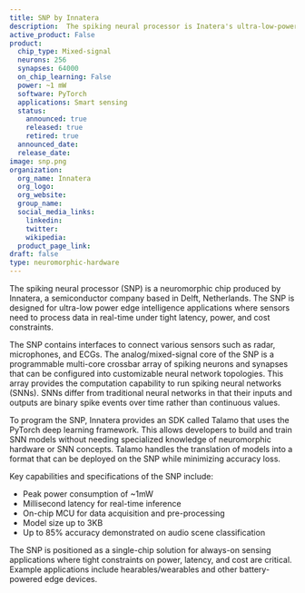 ```yaml
---
title: SNP by Innatera
description:  The spiking neural processor is Inatera's ultra-low-power neuromorphic chip for real-time edge intelligence. Using spiking neural networks, it achieves under 1mW operation for sensor applications like always-on audio scene detection with 85% accuracy in under 1ms.
active_product: False
product:
  chip_type: Mixed-signal
  neurons: 256
  synapses: 64000
  on_chip_learning: False
  power: ~1 mW
  software: PyTorch
  applications: Smart sensing
  status:
    announced: true
    released: true
    retired: true
  announced_date:
  release_date:
image: snp.png
organization:
  org_name: Innatera
  org_logo:
  org_website:
  group_name:
  social_media_links:
    linkedin:
    twitter:
    wikipedia:
  product_page_link:
draft: false
type: neuromorphic-hardware
---
```


The spiking neural processor (SNP) is a neuromorphic chip produced by Innatera, a semiconductor company based in Delft, Netherlands. The SNP is designed for ultra-low power edge intelligence applications where sensors need to process data in real-time under tight latency, power, and cost constraints. 

The SNP contains interfaces to connect various sensors such as radar, microphones, and ECGs. The analog/mixed-signal core of the SNP is a programmable multi-core crossbar array of spiking neurons and synapses that can be configured into customizable neural network topologies. This array provides the computation capability to run spiking neural networks (SNNs). SNNs differ from traditional neural networks in that their inputs and outputs are binary spike events over time rather than continuous values. 

To program the SNP, Innatera provides an SDK called Talamo that uses the PyTorch deep learning framework. This allows developers to build and train SNN models without needing specialized knowledge of neuromorphic hardware or SNN concepts. Talamo handles the translation of models into a format that can be deployed on the SNP while minimizing accuracy loss.

Key capabilities and specifications of the SNP include:
- Peak power consumption of ~1mW
- Millisecond latency for real-time inference
- On-chip MCU for data acquisition and pre-processing
- Model size up to 3KB
- Up to 85% accuracy demonstrated on audio scene classification 

The SNP is positioned as a single-chip solution for always-on sensing applications where tight constraints on power, latency, and cost are critical. Example applications include hearables/wearables and other battery-powered edge devices.

